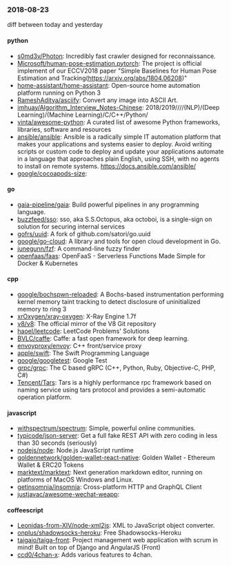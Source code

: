 ### 2018-08-23
diff between today and yesterday

#### python
* [s0md3v/Photon](https://github.com/s0md3v/Photon): Incredibly fast crawler designed for reconnaissance.
* [Microsoft/human-pose-estimation.pytorch](https://github.com/Microsoft/human-pose-estimation.pytorch): The project is official implement of our ECCV2018 paper "Simple Baselines for Human Pose Estimation and Tracking(https://arxiv.org/abs/1804.06208)"
* [home-assistant/home-assistant](https://github.com/home-assistant/home-assistant):  Open-source home automation platform running on Python 3
* [RameshAditya/asciify](https://github.com/RameshAditya/asciify): Convert any image into ASCII Art. 
* [imhuay/Algorithm_Interview_Notes-Chinese](https://github.com/imhuay/Algorithm_Interview_Notes-Chinese): 2018/2019////(NLP)/(Deep Learning)/(Machine Learning)/C/C++/Python/
* [vinta/awesome-python](https://github.com/vinta/awesome-python): A curated list of awesome Python frameworks, libraries, software and resources
* [ansible/ansible](https://github.com/ansible/ansible): Ansible is a radically simple IT automation platform that makes your applications and systems easier to deploy. Avoid writing scripts or custom code to deploy and update your applications  automate in a language that approaches plain English, using SSH, with no agents to install on remote systems. https://docs.ansible.com/ansible/
* [google/cocoapods-size](https://github.com/google/cocoapods-size): 

#### go
* [gaia-pipeline/gaia](https://github.com/gaia-pipeline/gaia): Build powerful pipelines in any programming language.
* [buzzfeed/sso](https://github.com/buzzfeed/sso): sso, aka S.S.Octopus, aka octoboi, is a single-sign on solution for securing internal services
* [gofrs/uuid](https://github.com/gofrs/uuid): A fork of github.com/satori/go.uuid
* [google/go-cloud](https://github.com/google/go-cloud): A library and tools for open cloud development in Go.
* [junegunn/fzf](https://github.com/junegunn/fzf):  A command-line fuzzy finder
* [openfaas/faas](https://github.com/openfaas/faas): OpenFaaS - Serverless Functions Made Simple for Docker & Kubernetes

#### cpp
* [google/bochspwn-reloaded](https://github.com/google/bochspwn-reloaded): A Bochs-based instrumentation performing kernel memory taint tracking to detect disclosure of uninitialized memory to ring 3
* [xrOxygen/xray-oxygen](https://github.com/xrOxygen/xray-oxygen): X-Ray Engine 1.7f
* [v8/v8](https://github.com/v8/v8): The official mirror of the V8 Git repository
* [haoel/leetcode](https://github.com/haoel/leetcode): LeetCode Problems' Solutions
* [BVLC/caffe](https://github.com/BVLC/caffe): Caffe: a fast open framework for deep learning.
* [envoyproxy/envoy](https://github.com/envoyproxy/envoy): C++ front/service proxy
* [apple/swift](https://github.com/apple/swift): The Swift Programming Language
* [google/googletest](https://github.com/google/googletest): Google Test
* [grpc/grpc](https://github.com/grpc/grpc): The C based gRPC (C++, Python, Ruby, Objective-C, PHP, C#)
* [Tencent/Tars](https://github.com/Tencent/Tars): Tars is a highly performance rpc framework based on naming service using tars protocol and provides a semi-automatic operation platform.

#### javascript
* [withspectrum/spectrum](https://github.com/withspectrum/spectrum): Simple, powerful online communities.
* [typicode/json-server](https://github.com/typicode/json-server): Get a full fake REST API with zero coding in less than 30 seconds (seriously)
* [nodejs/node](https://github.com/nodejs/node): Node.js JavaScript runtime 
* [goldennetwork/golden-wallet-react-native](https://github.com/goldennetwork/golden-wallet-react-native): Golden Wallet - Ethereum Wallet & ERC20 Tokens
* [marktext/marktext](https://github.com/marktext/marktext): Next generation markdown editor, running on platforms of MacOS Windows and Linux.
* [getinsomnia/insomnia](https://github.com/getinsomnia/insomnia): Cross-platform HTTP and GraphQL Client
* [justjavac/awesome-wechat-weapp](https://github.com/justjavac/awesome-wechat-weapp):  

#### coffeescript
* [Leonidas-from-XIV/node-xml2js](https://github.com/Leonidas-from-XIV/node-xml2js): XML to JavaScript object converter.
* [onplus/shadowsocks-heroku](https://github.com/onplus/shadowsocks-heroku):  Free Shadowsocks-Heroku
* [taigaio/taiga-front](https://github.com/taigaio/taiga-front): Project management web application with scrum in mind! Built on top of Django and AngularJS (Front)
* [ccd0/4chan-x](https://github.com/ccd0/4chan-x): Adds various features to 4chan.
